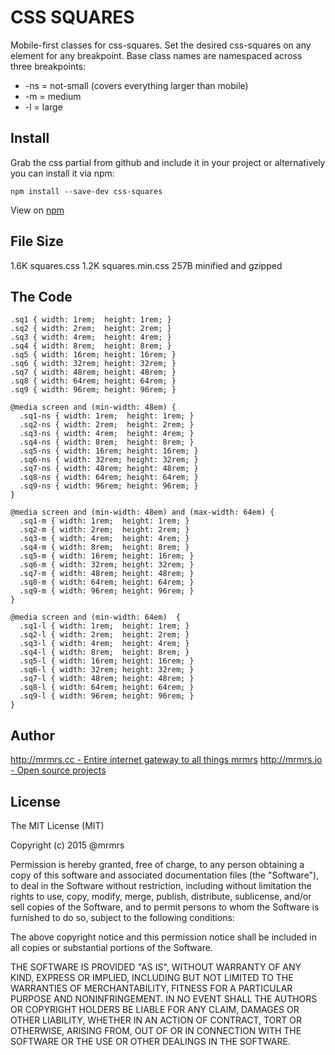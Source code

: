 # CSS SQUARES

  Mobile-first classes for css-squares.
  Set the desired css-squares on any element for any breakpoint.
  Base class names are namespaced across three breakpoints:

*  -ns = not-small (covers everything larger than mobile)
*  -m  = medium
*  -l  = large

## Install
Grab the css partial from github and include it in your project or alternatively
you can install it via npm:
```
npm install --save-dev css-squares
```
View on [npm](https://www.npmjs.org/package/css-squares)


## File Size

1.6K squares.css
1.2K squares.min.css
257B minified and gzipped

## The Code
```
.sq1 { width: 1rem;  height: 1rem; }
.sq2 { width: 2rem;  height: 2rem; }
.sq3 { width: 4rem;  height: 4rem; }
.sq4 { width: 8rem;  height: 8rem; }
.sq5 { width: 16rem; height: 16rem; }
.sq6 { width: 32rem; height: 32rem; }
.sq7 { width: 48rem; height: 48rem; }
.sq8 { width: 64rem; height: 64rem; }
.sq9 { width: 96rem; height: 96rem; }

@media screen and (min-width: 48em) {
  .sq1-ns { width: 1rem;  height: 1rem; }
  .sq2-ns { width: 2rem;  height: 2rem; }
  .sq3-ns { width: 4rem;  height: 4rem; }
  .sq4-ns { width: 8rem;  height: 8rem; }
  .sq5-ns { width: 16rem; height: 16rem; }
  .sq6-ns { width: 32rem; height: 32rem; }
  .sq7-ns { width: 48rem; height: 48rem; }
  .sq8-ns { width: 64rem; height: 64rem; }
  .sq9-ns { width: 96rem; height: 96rem; }
}

@media screen and (min-width: 48em) and (max-width: 64em) {
  .sq1-m { width: 1rem;  height: 1rem; }
  .sq2-m { width: 2rem;  height: 2rem; }
  .sq3-m { width: 4rem;  height: 4rem; }
  .sq4-m { width: 8rem;  height: 8rem; }
  .sq5-m { width: 16rem; height: 16rem; }
  .sq6-m { width: 32rem; height: 32rem; }
  .sq7-m { width: 48rem; height: 48rem; }
  .sq8-m { width: 64rem; height: 64rem; }
  .sq9-m { width: 96rem; height: 96rem; }
}

@media screen and (min-width: 64em)  {
  .sq1-l { width: 1rem;  height: 1rem; }
  .sq2-l { width: 2rem;  height: 2rem; }
  .sq3-l { width: 4rem;  height: 4rem; }
  .sq4-l { width: 8rem;  height: 8rem; }
  .sq5-l { width: 16rem; height: 16rem; }
  .sq6-l { width: 32rem; height: 32rem; }
  .sq7-l { width: 48rem; height: 48rem; }
  .sq8-l { width: 64rem; height: 64rem; }
  .sq9-l { width: 96rem; height: 96rem; }
}

```

## Author

[http://mrmrs.cc - Entire internet gateway to all things mrmrs](http://mrmrs.cc)
[http://mrmrs.io - Open source projects](http://mrmrs.io)

## License

The MIT License (MIT)

Copyright (c) 2015 @mrmrs

Permission is hereby granted, free of charge, to any person obtaining a copy
of this software and associated documentation files (the "Software"), to deal
in the Software without restriction, including without limitation the rights
to use, copy, modify, merge, publish, distribute, sublicense, and/or sell
copies of the Software, and to permit persons to whom the Software is
furnished to do so, subject to the following conditions:

The above copyright notice and this permission notice shall be included in
all copies or substantial portions of the Software.

THE SOFTWARE IS PROVIDED "AS IS", WITHOUT WARRANTY OF ANY KIND, EXPRESS OR
IMPLIED, INCLUDING BUT NOT LIMITED TO THE WARRANTIES OF MERCHANTABILITY,
FITNESS FOR A PARTICULAR PURPOSE AND NONINFRINGEMENT. IN NO EVENT SHALL THE
AUTHORS OR COPYRIGHT HOLDERS BE LIABLE FOR ANY CLAIM, DAMAGES OR OTHER
LIABILITY, WHETHER IN AN ACTION OF CONTRACT, TORT OR OTHERWISE, ARISING FROM,
OUT OF OR IN CONNECTION WITH THE SOFTWARE OR THE USE OR OTHER DEALINGS IN
THE SOFTWARE.

